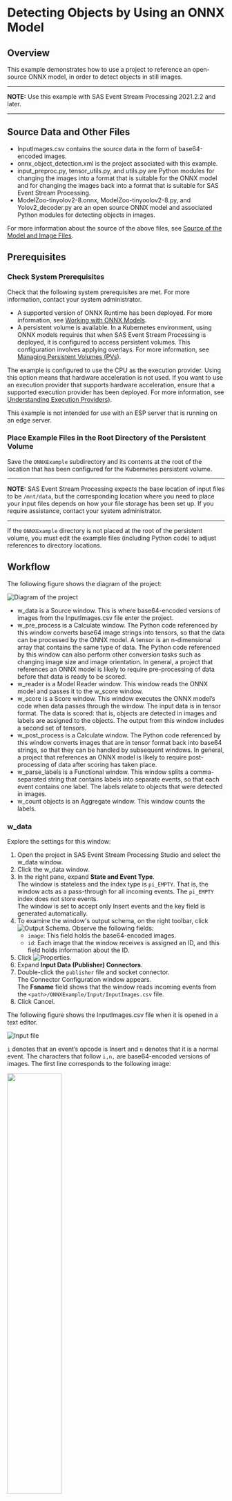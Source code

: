 # Detecting Objects by Using an ONNX Model
## Overview
This example demonstrates how to use a project to reference an open-source ONNX model, in order to detect objects in still images.

---
**NOTE:**
Use this example with SAS Event Stream Processing 2021.2.2 and later. 

---

## Source Data and Other Files
- InputImages.csv contains the source data in the form of base64-encoded images.
- onnx_object_detection.xml is the project associated with this example.
- input_preproc.py, tensor_utils.py, and utils.py are Python modules for changing the images into a format that is suitable for the ONNX model and for changing the images back into a format that is suitable for SAS Event Stream Processing.
- ModelZoo-tinyolov2-8.onnx, ModelZoo-tinyoolov2-8.py, and Yolov2_decoder.py are an open source ONNX model and associated Python modules for detecting objects in images.

For more information about the source of the above files, see [Source of the Model and Image Files](#source-of-the-model-and-image-files).

## Prerequisites

### Check System Prerequisites

Check that the following system prerequisites are met. For more information, contact your system administrator.

- A supported version of ONNX Runtime has been deployed. For more information, see [Working with ONNX Models](https://go.documentation.sas.com/doc/en/espcdc/default/espan/p0b1zsgwrsirbln1typkfoz428y9.htm).
- A persistent volume is available. In a Kubernetes environment, using ONNX models requires that when SAS Event Stream Processing is deployed, it is configured to access persistent volumes. This configuration involves applying overlays. For more information, see [Managing Persistent Volumes (PVs)](https://go.documentation.sas.com/doc/en/espcdc/default/espex/n19tbdmek5u0rdn1f31lktl95r27.htm#n1liey9g57i1ntn19mkd4pnpt7pd).

The example is configured to use the CPU as the execution provider. Using this option means that hardware acceleration is not used. If you want to use an execution provider that supports hardware acceleration, ensure that a supported execution provider has been deployed. For more information, see [Understanding Execution Providers)](https://go.documentation.sas.com/doc/en/espcdc/default/espan/n04g09la3oqh59n0zls2jzllfgyf.htm).

This example is not intended for use with an ESP server that is running on an edge server.

### Place Example Files in the Root Directory of the Persistent Volume

Save the `ONNXExample` subdirectory and its contents at the root of the location that has been configured for the Kubernetes persistent volume.

---
**NOTE:**
SAS Event Stream Processing expects the base location of input files to be `/mnt/data`, but the corresponding location where you need to place your input files depends on how your file storage has been set up. If you require assistance, contact your system administrator.

---

If the `ONNXExample` directory is not placed at the root of the persistent volume, you must edit the example files (including Python code) to adjust references to directory locations.

## Workflow
The following figure shows the diagram of the project:

![Diagram of the project](img/onnx_example_object_detection.png "Diagram of the project")

- w_data is a Source window. This is where base64-encoded versions of images from the InputImages.csv file enter the project.
- w_pre_process is a Calculate window. The Python code referenced by this window converts base64 image strings into tensors, so that the data can be processed by the ONNX model. A tensor is an n-dimensional array that contains the same type of data. The Python code referenced by this window can also perform other conversion tasks such as changing image size and image orientation. In general, a project that references an ONNX model is likely to require pre-processing of data before that data is ready to be scored.
- w_reader is a Model Reader window. This window reads the ONNX model and passes it to the w_score window.
- w_score is a Score window. This window executes the ONNX model’s code when data passes through the window. The input data is in tensor format. The data is scored: that is, objects are detected in images and labels are assigned to the objects. The output from this window includes a second set of tensors.
- w_post_process is a Calculate window. The Python code referenced by this window converts images that are in tensor format back into base64 strings, so that they can be handled by subsequent windows. In general, a project that references an ONNX model is likely to require post-processing of data after scoring has taken place.
- w_parse_labels is a Functional window. This window splits a comma-separated string that contains labels into separate events, so that each event contains one label. The labels relate to objects that were detected in images.
- w_count objects is an Aggregate window. This window counts the labels.

### w_data

Explore the settings for this window:
1. Open the project in SAS Event Stream Processing Studio and select the w_data window.
2. Click the w_data window.
3. In the right pane, expand **State and Event Type**.<br/>The window is stateless and the index type is `pi_EMPTY`. That is, the window acts as a pass-through for all incoming events. The `pi_EMPTY` index does not store events.<br/>The window is set to accept only Insert events and the key field is generated automatically.
4. To examine the window's output schema, on the right toolbar, click ![Output Schema](img/output-schema-icon.png "Output Schema"). Observe the following fields: 
   - `image`: This field holds the base64-encoded images.
   - `id`: Each image that the window receives is assigned an ID, and this field holds information about the ID.
5. Click ![Properties](img/show-properties-icon.png "Properties"). 
6. Expand **Input Data (Publisher) Connectors**.
7. Double-click the `publisher` file and socket connector.<br/>The Connector Configuration window appears.<br/>The **Fsname** field shows that the window reads incoming events from the `<path>/ONNXExample/Input/InputImages.csv` file.
8. Click Cancel.

The following figure shows the InputImages.csv file when it is opened in a text editor.

![Input file](img/onnx_example_input_file.png "Input file")

`i` denotes that an event’s opcode is Insert and `n` denotes that it is a normal event. The characters that follow `i,n,` are base64-encoded versions of images. The first line corresponds to the following image:

<img src="https://github.com/sassoftware/esp-studio-examples/blob/main/Advanced/onnx_object_detection/img/4940_SAS-018Large.png"  width="50%" height="50%">

The second line corresponds to the following image:

<img src="https://github.com/sassoftware/esp-studio-examples/blob/main/Advanced/onnx_object_detection/img/4940_SAS-037Large_cropped.png"  width="50%" height="50%">

---
**NOTE:**
The images provided in this example are to be used only with the onnx_object_detection.xml project. Using or altering these images beyond the example for any other purpose is prohibited.

---

You can edit the InputImages.csv file to add your own images or replace the example images with your own images. The example images show people but the model can detect other objects too. Try using images that contain different means of transport (such as car, bus, or bicycle) or animals. Use a suitable tool to convert images to base64 strings. Free conversion tools are available on the internet. If you edit the file in a text editor, press Enter at the end of the last line to ensure that there is a line ending. If a line ending is missing, the project does not run successfully.

### w_pre_process

Explore the settings for this window:
1. Click the w_pre_process window.
2. In the right pane, expand **Settings**.<br/>This window uses a user-specified calculation. That is, an online algorithm is not used.
3. In the **Handlers** section, double-click the `w_data` handler.<br/>The Input Handler window appears. Input handlers process incoming event streams in your project. The handler type is `SAS Micro Analytic Service`. The `tensorProcess` module is selected. The `tensorProcess` module (which is defined at the project level) contains two functions: `preprocess` and `postprocess`. The `preprocess` function is selected; this means that the `preprocess` function is used the handle data that comes in from the w_data window.
4. Click **Cancel**.

### tensorProcess Module

In general, a project that references an ONNX model is likely to require pre-processing of data before the data is ready to be scored, and post-processing of the data that has been scored. In this example, the Python code that performs this pre-processing and post-processing is referenced from the `tensorProcess` module.

Explore the tensorProcess Module:
1. Click ![Project](img/project-properties-button.png "Project") on the toolbar. Project-level properties are displayed in the right pane.
2. Expand **SAS Micro Analytic Service Modules**.
3. Double-click the `tensorProcess` row in the table.<br/>The SAS Micro Analytic Service Module window appears. A SAS Micro Analytic Service module is a named block of code that you execute within a SAS Event Stream Processing project. The **Embedded code** field contains the Python code that is referenced from the w_pre_process and w_post_process windows.
4. Click **Cancel**.

### Project’s User-Defined Properties

Expand **User-Defined Properties**. The user-defined properties that were referenced in the Python code (`DEMO_PATH`, `ONNX_MODELS_PATH`, and `ONNX_MODEL`) are defined here.

In addition, the `BASE_PATH` property is set to `/mnt/data`. This is the expected location in the Kubernetes persistent volume for the example’s input files.

### w_reader

Explore the settings for this window:
1. Click the w_reader window.
2. In the right pane, expand Settings.
   - The `<path>/ONNXExample/Models/tiny-yolov2/ModelZoo-tinyyolov2-8.onnx` file is the open-source model that is used to detect objects in the input images.<br/>You could replace this model with another model that you supply. However, changing the model would require you to also adjust other files in this example, including the Python code.
   - The selected execution provider is CPU, which means that hardware acceleration is not used.</br>If an execution provider that supports hardware acceleration has been deployed, you can select that execution provider instead. SAS Event Stream Processing Studio does not detect which execution providers have been deployed. Contact your system administrator for more information about which execution providers are available to you.

### w_score 

Explore the settings for this window:
1. Click the w_score window.
2. In the right pane, expand **Settings**. The **Model source** field is set to `Offline`, which allows the **Model type** field to be set to `ONNX`. The ONNX model is not specified here: the model is selected in the w_reader window and passed to the w_score window.
3. Click ![Output Schema](img/output-schema-icon.png "Output Schema") to display the window’s schema. The schema differs from the schema of the w_source window in that the schema for the w_score window also contains a field called `tensor1_out`, with a field type of `blob`. The data for this field contains the scored events.
4. Click ![Properties](img/show-properties-icon.png "Properties").
5. Expand **Input Map**. The input map specifies the properties of the data to be scored. That is, input data is mapped to the variables that the ONNX model is expecting.
6. Expand **Output Map**. The output map specifies the properties of the data that has been scored. The `tensor1_out` field that is specified in the schema appears here.

### w_post_process

Explore the settings for this window:
1. Click the w_post_process window.
2. In the right pane, expand **Settings**.<br/>This window uses a user-specified calculation. That is, an online algorithm is not used.
3. In the **Handlers** section, double-click the `w_score` handler.<br/>The Input Handler window appears. Input handlers process incoming event streams in your project. The handler type is `SAS Micro Analytic Service`. The `tensorProcess` module is selected. The `tensorProcess` module (which is defined at the project level) contains two functions: `preprocess` and `postprocess`. The `postprocess` function is selected; this means that the `postprocess` function is used the handle data that comes in from the w_source window.
4. Click **Cancel**.

### w_parse_labels

Explore the settings for this window:
1. Click the w_parse_labels window.
2. In the right pane, expand **Event Generation**.
3. In the Event loops table, double-click the `Loop` event loop.<br/>The Event Loop window appears. The **Regular expression** field has the following content: `([^,]+)` This regular expression splits a comma-separated string that contains labels into separate events, so that each event contains one label. The labels relate to objects that are detected in images. For example, an incoming event that contains the `string person,person,tvmonitor,person` is split into four events: the first and the second event contain the label `person`, the third event contains the label `tvmonitor`, and the fourth event contains the label `person. The purpose of splitting the events is to enable the subsequent w_count_objects window to count the labels.
4. Scroll down to view the Functions table. The table contains two rows:<br/>![Event loop functions](img/onnx_example_event_loop_functions.png "Event loop functions")<br/>When you run the project in test mode later, the output from the w_parse_labels window includes columns that relate to the `label` and `subid` functions:
    - `label`: the values of the labels that were split from the comma-separated string.
    - `subid`: an additional event number (a “sub-ID”) for each event that was split from the comma-separated string. That is, each event contains information about the original ID (which associates that label with the other labels that came from the same comma-separated string) and the sub-ID. For example, for the original `string person,person,tvmonitor,person`, the first instance of `person` gets a sub-ID of 0, the second instance of `person` gets a sub-ID of 1, `tvmonitor` gets a sub-ID of 2, and the last instance of `person` gets a sub-ID of 3.
5. Click **Cancel**.

### w_count_objects   

Explore the settings for this window:
1. Click the w_count_objects window.
2. In the right pane, click ![Output Schema](img/output-schema-icon.png "Output Schema"). w_count_objects is an Aggregate window, and the aggregation is based on the `label` field (the key field). The `counter` field specifies that the ESP_aCountNonNull aggregation function is used. That is, the w_count_objects window counts the number of times when the `label` field is not null.

## Test the Project and View the Results

As discussed in the [w_data](#w_data) section, the w_data window includes a publisher connector that is configured to read incoming events from the InputImages.csv file. 

When you enter test mode in SAS Event Stream Processing Studio, in the left pane clear the check boxes for all windows except the w_parse_labels and w_count_objects windows, and then run the test. 

The results for each window appear in separate tabs in test mode. 
- The **w_parse_labels** tab shows the objects that were detected in the images. The id column shows the ID of the image. The subid column shows the ID that was assigned to each object that was detected in the image. The label column shows the label assigned to object that was detected. The following figure shows that in the first image (with `id` of 0), three person objects were detected. In the second image (with `id` of 1), four `person` objects and one `tvmonitor` object was detected.<br/>![Results for the w_parse_labels tab](img/onnx_example_parse_labels.png "Results for the w_parse_labels tab")<br/>As shown earlier in this example (see [Explore the w_data Window](#w_data)), the first image included two people in focus at the foreground and two people out of focus in the background. The model detects three of these people. In the second image, the model identifies all three people in the image. In addition, it identifies an item of computer equipment as a monitor.
- The **w_count_objects** tab shows the total number of objects that were detected in all images: six `person` objects and one `tvmonitor` object.<br/>![Results for the w_count_objects tab](img/onnx_example_count_objects.png "Results for the w_count_objects tab")
 
To view test results for other windows, select different windows in the left pane and run the test again.

- The **w_data** tab shows that the Source window has received Insert events that contain images. This tab also shows the event IDs that have been assigned to the images. The image column shows the first few characters of each base64 image string.
- The **w_pre_process** tab shows, in addition to previously discussed fields, the tensors that have been created by the pre-processing Python code.
- The **w_reader** tab does not show any data. This is expected behavior. The w_reader window passes the ONNX model to the w_score reader. When a Model Reader window is handling an ONNX model, a model event is not published.
- The **w_score** tab shows, in addition to previously discussed fields, the tensors that contain the scored events.
- The **w_post_process** tab shows the following fields, in addition to previously discussed fields:
    - The model_name column shows the ONNX model’s name.
    - The model_type column shows the ONNX model’s type.
    - The n_objects column shows the number of objects that were detected in the image.
    - The coords column shows coordinates for the bounding box. If multiple objects are detected, the coordinates for the bounding box for each object are shown, one after another.
    - The coords_type column shows the coordinate type. The coordinate type for the ModelZoo-tinyolov2-8.onnx model is `yolo`. YOLO stands for You Only Look Once and uses a one-stage approach to object detection.
    - The scores column shows the inference scores for each object that was detected. A number that is close to 1 indicates a high level of confidence about the object’s identification, whereas a number that is close to 0 indicates a low level of confidence.

Running the example in test mode creates the following new directories that contain temporary files: `<path>/ONNXExample/_modules/_pycache and <path>/ONNXExample/Models/tiny-yolov2/_pycache_`.

## Source of the Model and Image Files

Some of the files in this example are reused from the SAS Software GitHub repository https://github.com/sassoftware/iot-sas-esp-onnx-runtime or have been adapted from files in that repository. 

### ONNX Model Source
Model Family: Tiny YoloV2<br>
Model Name: 20 classes object detection<br>	
File Name: ModelZoo-tinyyolov2-8.onnx<br>
Provider: ONNX Model Zoo<br>	
License: MIT<br>
Source URL: https://github.com/onnx/models/tree/master/vision/object_detection_segmentation/tiny-yolov2

### Image Credits
The base64-encoded strings in this example represent the original file "4940_SAS-018 (Large).jpg" and a cropped version of the original file "4940_SAS-037 (Large).jpg". Both images were captured at a SAS employee photoshoot. 

### Image Copyright
© 2021 SAS Institute Inc. All Rights Reserved.	

### Image Restrictions
The images provided in this example are to be used only with the onnx_object_detection.xml project provided. Using or altering these images beyond the example for any other purpose is prohibited.
